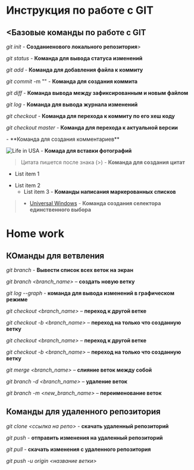 # Инструкция по работе с GIT

## <Базовые команды по работе с GIT

*git init* - **Созданиенового локального репозитория**>

*git status* - **Команда для вывода статуса изменений**

*git add* - **Команда для добавления файла к коммиту**

*git commit* -m "<messedg>" - **Команда для создания коммита**

*git diff* - **Команда вывода между зафиксированным и новым файлом**

*git log* - **Команда для вывода журнала изменений**

*git checkout* - **Команда для перехода к коммиту по его хеш коду**

*git checkout master* - **Команда для перехода к актуальной версии**

<!---Hi, my name is Dmitriy---> - **Команда для создания комментариев**

![Life in USA](Life_expectancy_by_U.S..png) - **Комада для вставки фотографий**

> Цитата пишется после знака (>) - **Команда для создания цитат**

 * List item 1
 - List item 2
   - List item 3 - **Команды написания маркерованных списков**

> - [Universal Windows](../plase/) - **Команда создания селектора единственного выбора**

# Home work

## КОманды для ветвления

*git branch* - **Вывести список всех веток на экран**

*git branch <branch_name>* – **создать новую ветку**

*git log --graph* - **команда для вывода изменений в графическом режиме**

*git checkout <branch_name>* – **переход к другой ветке**

*git checkout -b <branch_name>* – **переход на только что созданную ветку**

*git checkout <branch_name>* – **переход к другой ветке**

*git checkout -b <branch_name>* – **переход на только что созданную ветку**

*git merge <branch_name>* – **слияние веток между собой**

*git branch -d <branch_name>* – **удаление веток**

*git branch -m <new_branch_name>* – **переименование веток**

## Команды для удаленного репозитория

*git clone <ссылка на репо>* - **скачать удаленный репозиторий**

*git push* - **отправить изменения на удаленный репозиторий**

*git pull* - **скачать изменения с удаленного репозитория**

*git push -u origin <название ветки>* 